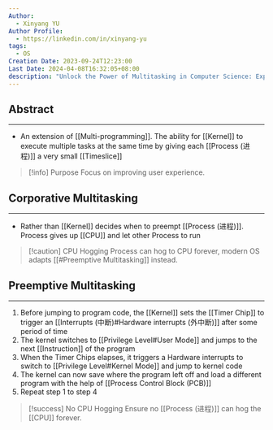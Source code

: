 ```yaml
---
Author:
  - Xinyang YU
Author Profile:
  - https://linkedin.com/in/xinyang-yu
tags:
  - OS
Creation Date: 2023-09-24T12:23:00
Last Date: 2024-04-08T16:32:05+08:00
description: "Unlock the Power of Multitasking in Computer Science: Explore the intricacies of Corporative and Preemptive Multitasking, extending the capabilities of traditional multi-programming."
---
```

## Abstract
---
- An extension of [[Multi-programming]]. The ability for [[Kernel]] to execute multiple tasks at the same time by giving each [[Process (进程)]] a very small [[Timeslice]]


>[!info] Purpose
> Focus on improving user experience.


## Corporative Multitasking
---
- Rather than [[Kernel]] decides when to preempt [[Process (进程)]]. Process gives up [[CPU]] and let other Process to run

>[!caution] CPU Hogging
>Process can hog to CPU forever, modern OS adapts [[#Preemptive Multitasking]] instead.

## Preemptive Multitasking
---
1. Before jumping to program code, the [[Kernel]] sets the [[Timer Chip]] to trigger an [[Interrupts (中断)#Hardware interrupts (外中断)]] after some period of time
2. The kernel switches to [[Privilege Level#User Mode]] and jumps to the next [[Instruction]] of the program
3. When the Timer Chips elapses, it triggers a Hardware interrupts to switch to [[Privilege Level#Kernel Mode]] and jump to kernel code
4. The kernel can now save where the program left off and load a different program with the help of [[Process Control Block (PCB)]]
5. Repeat step 1 to step 4

>[!success] No CPU Hogging
> Ensure no [[Process (进程)]] can hog the [[CPU]] forever.
